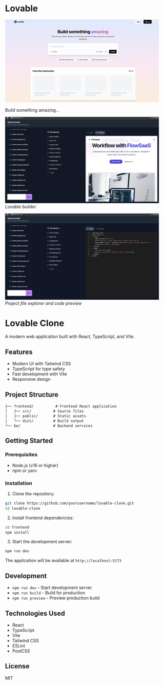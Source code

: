 # Lovable

![Homepage Screenshot](frontend/public/screenshots/homepage.png)

Build something amazing... 

![App UI Screenshot](frontend/public/screenshots/Screenshot-2025-05-18.png)
*Lovable builder*

![File Explorer Screenshot](frontend/public/screenshots/photo-2025-05-18-14-51-28.jpeg)
*Project file explorer and code preview*

# Lovable Clone

A modern web application built with React, TypeScript, and Vite.

## Features

- Modern UI with Tailwind CSS
- TypeScript for type safety
- Fast development with Vite
- Responsive design

## Project Structure

```
├── frontend/          # Frontend React application
│   ├── src/          # Source files
│   ├── public/       # Static assets
│   └── dist/         # Build output
└── be/               # Backend services
```

## Getting Started

### Prerequisites

- Node.js (v16 or higher)
- npm or yarn

### Installation

1. Clone the repository:
```bash
git clone https://github.com/yourusername/lovable-clone.git
cd lovable-clone
```

2. Install frontend dependencies:
```bash
cd frontend
npm install
```

3. Start the development server:
```bash
npm run dev
```

The application will be available at `http://localhost:5173`

## Development

- `npm run dev` - Start development server
- `npm run build` - Build for production
- `npm run preview` - Preview production build



## Technologies Used

- React
- TypeScript
- Vite
- Tailwind CSS
- ESLint
- PostCSS

## License

MIT 
